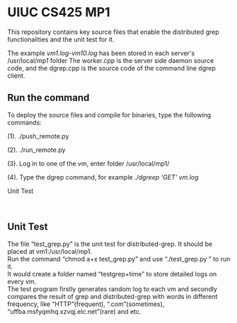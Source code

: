 # UIUC CS425 MP1 
This repository contains key source files that enable the distributed grep functionalities and the unit test for it.

The example _vm1.log-vm10.log_ has been stored in each server's /usr/local/mp1 folder
The worker.cpp is the server side daemon source code, and the dgrep.cpp is the source code of the command line dgrep client.


## Run the command
To deploy the source files and compile for binaries, type the following commands:  

(1). ./push_remote.py  

(2). ./run_remote.py  

(3). Log in to one of the vm, enter folder /usr/local/mp1/  

(4). Type the dgrep command, for example _./dgreep 'GET' vm.log_  


Unit Test  

  
     
     
Unit Test   
-------
The file “test_grep.py” is the unit test for distributed-grep. It should be placed at vm1:/usr/local/mp1.  
Run the command “chmod a+x test_grep.py” and use “./test_grep.py ” to run it.  
It would create a folder named “testgrep+time” to store detailed logs on every vm.  
The test program firstly generates random log to each vm and secondly compares the result of grep and distributed-grep with words in different frequency, like “HTTP”(frequent), “.com”(sometimes), “uffba.msfyqmhq.xzvqj.elc.net”(rare) and etc. 
